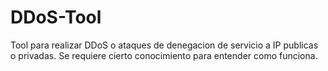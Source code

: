 # DDoS-Tool
Tool para realizar DDoS o ataques de denegacion de servicio a IP publicas o privadas. Se requiere cierto conocimiento para entender como funciona.
